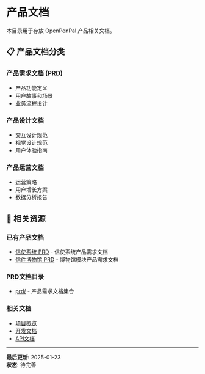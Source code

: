 # 产品文档

本目录用于存放 OpenPenPal 产品相关文档。

## 📋 产品文档分类

### 产品需求文档 (PRD)
- 产品功能定义
- 用户故事和场景
- 业务流程设计

### 产品设计文档
- 交互设计规范
- 视觉设计规范
- 用户体验指南

### 产品运营文档
- 运营策略
- 用户增长方案
- 数据分析报告

## 🔗 相关资源

### 已有产品文档
- [信使系统 PRD](./prd/penpal-messenger-system-prd.md) - 信使系统产品需求文档
- [信件博物馆 PRD](./prd/letter-museum-module-prd.md) - 博物馆模块产品需求文档

### PRD文档目录
- [prd/](./prd/) - 产品需求文档集合

### 相关文档
- [项目概览](../../README.md)
- [开发文档](../development/)
- [API文档](../api/)

---

**最后更新**: 2025-01-23  
**状态**: 待完善